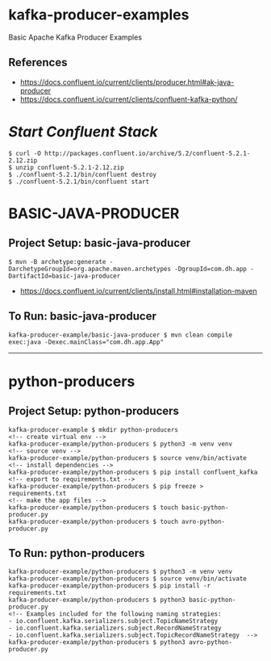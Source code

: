 # kafka-producer-examples
Basic Apache Kafka Producer Examples

## References
- https://docs.confluent.io/current/clients/producer.html#ak-java-producer
- https://docs.confluent.io/current/clients/confluent-kafka-python/


# *Start Confluent Stack*
```
$ curl -O http://packages.confluent.io/archive/5.2/confluent-5.2.1-2.12.zip
$ unzip confluent-5.2.1-2.12.zip
$ ./confluent-5.2.1/bin/confluent destroy
$ ./confluent-5.2.1/bin/confluent start
```

# BASIC-JAVA-PRODUCER
## Project Setup: basic-java-producer
```
$ mvn -B archetype:generate -DarchetypeGroupId=org.apache.maven.archetypes -DgroupId=com.dh.app -DartifactId=basic-java-producer
```
- https://docs.confluent.io/current/clients/install.html#installation-maven
## To Run: basic-java-producer
```
kafka-producer-example/basic-java-producer $ mvn clean compile exec:java -Dexec.mainClass="com.dh.app.App"
```

---

# python-producers
## Project Setup: python-producers
```
kafka-producer-example $ mkdir python-producers
<!-- create virtual env -->
kafka-producer-example/python-producers $ python3 -m venv venv
<!-- source venv -->
kafka-producer-example/python-producers $ source venv/bin/activate
<!-- install dependencies -->
kafka-producer-example/python-producers $ pip install confluent_kafka
<!-- export to requirements.txt -->
kafka-producer-example/python-producers $ pip freeze > requirements.txt
<!-- make the app files -->
kafka-producer-example/python-producers $ touch basic-python-producer.py
kafka-producer-example/python-producers $ touch avro-python-producer.py
```
## To Run: python-producers
```
kafka-producer-example/python-producers $ python3 -m venv venv
kafka-producer-example/python-producers $ source venv/bin/activate
kafka-producer-example/python-producers $ pip install -r requirements.txt
kafka-producer-example/python-producers $ python3 basic-python-producer.py
<!-- Examples included for the following naming strategies:
- io.confluent.kafka.serializers.subject.TopicNameStrategy
- io.confluent.kafka.serializers.subject.RecordNameStrategy
- io.confluent.kafka.serializers.subject.TopicRecordNameStrategy  -->
kafka-producer-example/python-producers $ python3 avro-python-producer.py
```